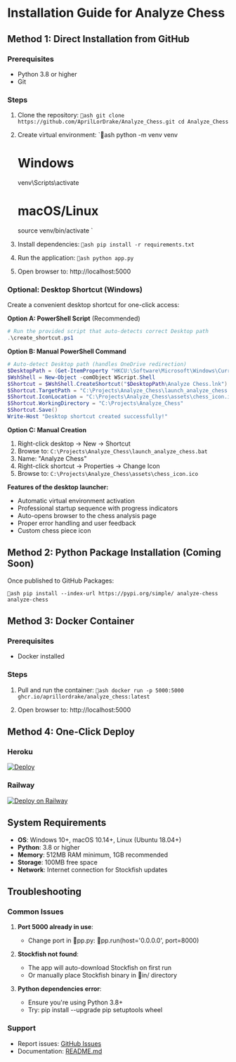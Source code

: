 ﻿# Installation Guide for Analyze Chess

## Method 1: Direct Installation from GitHub

### Prerequisites
- Python 3.8 or higher
- Git

### Steps
1. Clone the repository:
   `ash
   git clone https://github.com/AprilLorDrake/Analyze_Chess.git
   cd Analyze_Chess
   `

2. Create virtual environment:
   `ash
   python -m venv venv
   
   # Windows
   venv\Scripts\activate
   
   # macOS/Linux
   source venv/bin/activate
   `

3. Install dependencies:
   `ash
   pip install -r requirements.txt
   `

4. Run the application:
   `ash
   python app.py
   `

5. Open browser to: http://localhost:5000

### Optional: Desktop Shortcut (Windows)

Create a convenient desktop shortcut for one-click access:

**Option A: PowerShell Script** (Recommended)
```powershell
# Run the provided script that auto-detects correct Desktop path
.\create_shortcut.ps1
```

**Option B: Manual PowerShell Command** 
```powershell
# Auto-detect Desktop path (handles OneDrive redirection)
$DesktopPath = (Get-ItemProperty "HKCU:\Software\Microsoft\Windows\CurrentVersion\Explorer\Shell Folders" Desktop).Desktop
$WshShell = New-Object -comObject WScript.Shell
$Shortcut = $WshShell.CreateShortcut("$DesktopPath\Analyze Chess.lnk")
$Shortcut.TargetPath = "C:\Projects\Analyze_Chess\launch_analyze_chess.bat"
$Shortcut.IconLocation = "C:\Projects\Analyze_Chess\assets\chess_icon.ico"
$Shortcut.WorkingDirectory = "C:\Projects\Analyze_Chess"
$Shortcut.Save()
Write-Host "Desktop shortcut created successfully!"
```

**Option C: Manual Creation**
1. Right-click desktop → New → Shortcut
2. Browse to: `C:\Projects\Analyze_Chess\launch_analyze_chess.bat`
3. Name: "Analyze Chess"
4. Right-click shortcut → Properties → Change Icon
5. Browse to: `C:\Projects\Analyze_Chess\assets\chess_icon.ico`

**Features of the desktop launcher:**
- Automatic virtual environment activation
- Professional startup sequence with progress indicators
- Auto-opens browser to the chess analysis page
- Proper error handling and user feedback
- Custom chess piece icon

## Method 2: Python Package Installation (Coming Soon)

Once published to GitHub Packages:

`ash
pip install --index-url https://pypi.org/simple/ analyze-chess
analyze-chess
`

## Method 3: Docker Container

### Prerequisites
- Docker installed

### Steps
1. Pull and run the container:
   `ash
   docker run -p 5000:5000 ghcr.io/aprillordrake/analyze_chess:latest
   `

2. Open browser to: http://localhost:5000

## Method 4: One-Click Deploy

### Heroku
[![Deploy](https://www.herokucdn.com/deploy/button.svg)](https://heroku.com/deploy?template=https://github.com/AprilLorDrake/Analyze_Chess)

### Railway
[![Deploy on Railway](https://railway.app/button.svg)](https://railway.app/new/template?template=https://github.com/AprilLorDrake/Analyze_Chess)

## System Requirements
- **OS**: Windows 10+, macOS 10.14+, Linux (Ubuntu 18.04+)
- **Python**: 3.8 or higher
- **Memory**: 512MB RAM minimum, 1GB recommended
- **Storage**: 100MB free space
- **Network**: Internet connection for Stockfish updates

## Troubleshooting

### Common Issues
1. **Port 5000 already in use**:
   - Change port in pp.py: pp.run(host='0.0.0.0', port=8000)

2. **Stockfish not found**:
   - The app will auto-download Stockfish on first run
   - Or manually place Stockfish binary in in/ directory

3. **Python dependencies error**:
   - Ensure you're using Python 3.8+
   - Try: pip install --upgrade pip setuptools wheel

### Support
-  Report issues: [GitHub Issues](https://github.com/AprilLorDrake/Analyze_Chess/issues)
-  Documentation: [README.md](https://github.com/AprilLorDrake/Analyze_Chess/blob/master/README.md)
